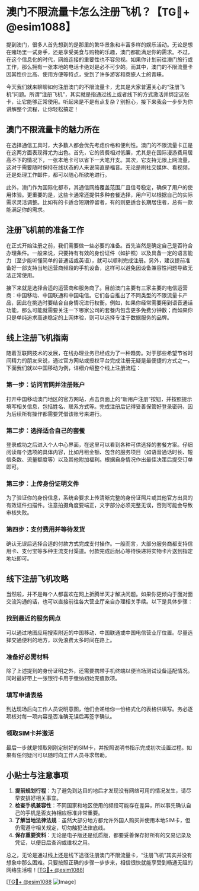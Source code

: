 # 澳门不限流量卡怎么注册飞机？【TG💪+ @esim1088】

提到澳门，很多人首先想到的是那里的繁华景象和丰富多样的娱乐活动。无论是想在赌场里一试身手，还是享受美食与购物的乐趣，澳门都能满足你的需求。不过，在这个信息化的时代，网络连接的重要性也不容忽视。如果你计划前往澳门旅行或工作，那么拥有一张本地的电话卡绝对是必不可少的。而其中，澳门的不限流量卡因其性价比高、使用方便等特点，受到了许多游客和商旅人士的青睐。

今天我们就来聊聊如何注册澳门的不限流量卡，尤其是大家普遍关心的“注册飞机”问题。所谓“注册飞机”，其实就是指通过线上或者线下的方式激活并绑定这张卡，让它能够正常使用。听起来是不是有点复杂？别担心，接下来我会一步步为你讲解整个流程，让你轻松搞定！

## 澳门不限流量卡的魅力所在

在选择通信工具时，大多数人都会优先考虑价格和便利性。澳门的不限流量卡正是在这两方面表现得尤为出色。首先，它的资费相对低廉，尤其是在国际漫游费用居高不下的情况下，一张本地卡可以省下一大笔开支。其次，它支持无限上网流量，这对于需要随时保持在线状态的人来说简直是福音。无论是刷社交媒体、看视频，还是处理工作邮件，都可以随心所欲地进行。

此外，澳门作为国际化都市，其通信网络覆盖范围广且信号稳定，确保了用户的使用体验。更重要的是，这些卡通常还提供多种套餐选择，用户可以根据自己的实际需求灵活调整。比如有的卡适合短期停留者，有的则更适合长期居住者，总有一款能满足你的需求。

## 注册飞机前的准备工作

在正式开始注册之前，我们需要做一些必要的准备。首先当然是确定自己是否符合办理条件。一般来说，只要持有有效的身份证件（如护照）以及具备一定的语言能力（至少能听懂简单的普通话或英语），就可以顺利完成注册。另外，建议提前准备好一部支持当地运营商频段的手机设备，这样可以避免因设备兼容性问题导致无法正常使用。

接下来就是选择合适的运营商和服务商了。目前澳门主要有三家主要的电信运营商：中国移动、中国联通和中国电信。它们各自推出了不同类型的不限流量卡产品，因此在挑选时要结合自身情况进行权衡。例如，如果你经常需要用到语音通话功能，那么可能就需要关注一下哪家公司的套餐内包含更多免费分钟数；而如果你只是单纯追求高速稳定的上网体验，则可以选择专注于数据服务的品牌。

## 线上注册飞机指南

随着互联网技术的发展，在线办理业务已经成为了一种趋势。对于那些希望节省时间精力的朋友来说，通过官方网站或授权平台完成注册无疑是最便捷的方式之一。下面我们就以中国移动为例，详细介绍整个线上注册流程：

### 第一步：访问官网并注册账户
打开中国移动澳门地区的官方网站，点击页面上的“新用户注册”按钮，并按照提示填写相关信息，包括姓名、联系方式等。完成注册后记得妥善保管好登录密码，因为后续所有操作都需要凭借该账号来进行。

### 第二步：选择适合自己的套餐
登录成功之后进入个人中心界面，在这里可以看到各种可供选择的套餐方案。仔细阅读每个选项的具体内容，比如月租金额、包含的服务项目（如语音通话时长、短信条数、流量额度等）以及其他附加福利。根据自身情况作出最佳决策后提交订单即可。

### 第三步：上传身份证明文件
为了验证你的身份信息，系统会要求上传清晰完整的身份证照片或其他官方出具的有效证件扫描件。注意拍摄角度要端正，文字部分必须完整无误，否则可能会导致审核失败。

### 第四步：支付费用并等待发货
确认无误后选择合适的付款方式完成支付操作。一般而言，大部分服务商都支持信用卡、支付宝等多种主流支付渠道。付款完成后耐心等待快递将实物卡片送到指定地址即可。

## 线下注册飞机攻略

当然啦，并不是每个人都喜欢在网上折腾半天才解决问题。如果你更倾向于面对面交流沟通的话，也可以直接前往各大营业厅亲自办理相关手续。以下是具体步骤：

### 找到最近的服务网点
可以通过地图应用搜索附近的中国移动、中国联通或中国电信营业厅位置。尽量选择交通便利的地方，以免浪费太多时间在路上。

### 准备好必需材料
除了上述提到的身份证明之外，还需要携带手机终端以便当场测试设备适配情况。同时最好带上一张银行卡用于缴纳初始充值款项。

### 填写申请表格
到达现场后向工作人员说明意图，他们会递给你一份格式化的表格供填写。务必逐项核对每一项内容是否准确无误后再签字确认。

### 领取SIM卡并激活
最后一步就是领取刚刚定制好的SIM卡，并按照说明书指示完成初次设置过程。如果有任何疑问可以随时向工作人员寻求帮助。

## 小贴士与注意事项

1. **提前规划行程**：为了避免到达目的地后才发现没有网络可用的情况发生，请尽早安排好相关事宜。
2. **检查手机兼容性**：不同国家和地区使用的频段可能存在差异，所以事先确认自己的手机是否支持相应标准非常重要。
3. **了解当地法律法规**：虽然大部分地方都允许外国人购买并使用本地SIM卡，但仍需遵守相关规定，切勿触犯法律底线。
4. **保存重要资料**：无论是电子版还是纸质版，都要妥善保存好所有的交易记录及凭证，以便日后查询或维权之用。

总之，无论是通过线上还是线下途径注册澳门不限流量卡，“注册飞机”其实并没有想象中那么困难。只要按照正确的步骤一步步来，相信很快就能享受到畅通无阻的网络生活啦！[[TG💪+ @esim1088](https://t.me/s/esim1088)]

[[TG💪+ @esim1088](https://t.me/s/esim1088) ![Image](https://i.postimg.cc/4NQfJmqS/Snipaste-2025-05-13-00-14-12.png)]
